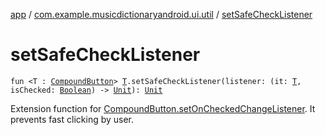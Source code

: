 [app](../index.md) / [com.example.musicdictionaryandroid.ui.util](index.md) / [setSafeCheckListener](./set-safe-check-listener.md)

# setSafeCheckListener

`fun <T : `[`CompoundButton`](https://developer.android.com/reference/android/widget/CompoundButton.html)`> `[`T`](set-safe-check-listener.md#T)`.setSafeCheckListener(listener: (it: `[`T`](set-safe-check-listener.md#T)`, isChecked: `[`Boolean`](https://kotlinlang.org/api/latest/jvm/stdlib/kotlin/-boolean/index.html)`) -> `[`Unit`](https://kotlinlang.org/api/latest/jvm/stdlib/kotlin/-unit/index.html)`): `[`Unit`](https://kotlinlang.org/api/latest/jvm/stdlib/kotlin/-unit/index.html)

Extension function for [CompoundButton.setOnCheckedChangeListener](https://developer.android.com/reference/android/widget/CompoundButton.html#setOnCheckedChangeListener(android.widget.CompoundButton.OnCheckedChangeListener)).
It prevents fast clicking by user.

